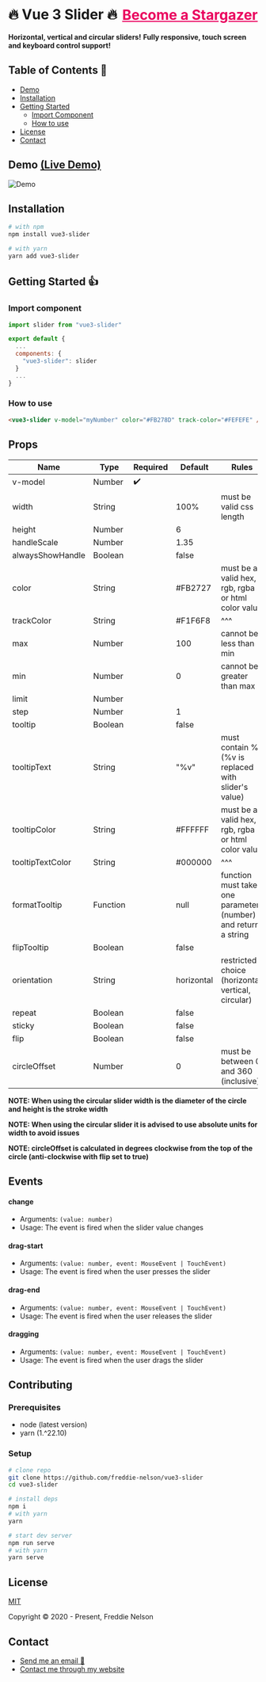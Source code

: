 <h1 style="display: flex; justify-content: space-between; align-items: center;">
  🔥 Vue 3 Slider 🔥 
  <a style="color: #EA005E; text-decoration: underline; font-size: 28px;" href="https://github.com/freddie-nelson/vue3-slider/stargazers">Become a Stargazer</a>
</h1>

**Horizontal, vertical and circular sliders!**
**Fully responsive, touch screen and keyboard control support!**

## Table of Contents 📰

- [Demo](#demo)
- [Installation](#installation)
- [Getting Started](#getting-started)
  - [Import Component](#import-component)
  - [How to use](#how-to-use)
- [License](#license)
- [Contact](#contact)

## Demo [(Live Demo)](https://freddie-nelson.github.io/vue3-slider/)

![Demo](https://raw.githubusercontent.com/freddie-nelson/vue3-slider/main/demo.gif)

## Installation

```bash
# with npm
npm install vue3-slider
```

```bash
# with yarn
yarn add vue3-slider
```

## Getting Started 👍

### Import component

```js
import slider from "vue3-slider"

export default {
  ...
  components: {
    "vue3-slider": slider
  }
  ...
}
```

### How to use

```html
<vue3-slider v-model="myNumber" color="#FB278D" track-color="#FEFEFE" />
```

## Props

| Name             | Type     | Required | Default    | Rules                                                         |
| ---------------- | -------- | -------- | ---------- | ------------------------------------------------------------- |
| v-model          | Number   | ✔️       |            |                                                               |
| width            | String   |          | 100%       | must be valid css length                                      |
| height           | Number   |          | 6          |                                                               |
| handleScale      | Number   |          | 1.35       |                                                               |
| alwaysShowHandle | Boolean  |          | false      |                                                               |
| color            | String   |          | #FB2727    | must be a valid hex, rgb, rgba or html color value            |
| trackColor       | String   |          | #F1F6F8    | ^^^                                                           |
| max              | Number   |          | 100        | cannot be less than min                                       |
| min              | Number   |          | 0          | cannot be greater than max                                    |
| limit            | Number   |          |            |                                                               |
| step             | Number   |          | 1          |                                                               |
| tooltip          | Boolean  |          | false      |                                                               |
| tooltipText      | String   |          | "%v"       | must contain %v (%v is replaced with slider's value)          |
| tooltipColor     | String   |          | #FFFFFF    | must be a valid hex, rgb, rgba or html color value            |
| tooltipTextColor | String   |          | #000000    | ^^^                                                           |
| formatTooltip    | Function |          | null       | function must take one parameter (number) and return a string |
| flipTooltip      | Boolean  |          | false      |                                                               |
| orientation      | String   |          | horizontal | restricted choice (horizontal, vertical, circular)            |
| repeat           | Boolean  |          | false      |                                                               |
| sticky           | Boolean  |          | false      |                                                               |
| flip             | Boolean  |          | false      |                                                               |
| circleOffset     | Number   |          | 0          | must be between 0 and 360 (inclusive)                         |

**NOTE: When using the circular slider width is the diameter of the circle and height is the stroke width**

**NOTE: When using the circular slider it is advised to use absolute units for width to avoid issues**

**NOTE: circleOffset is calculated in degrees clockwise from the top of the circle (anti-clockwise with flip set to true)**

## Events

#### change

- Arguments: `(value: number)`
- Usage: The event is fired when the slider value changes

#### drag-start

- Arguments: `(value: number, event: MouseEvent | TouchEvent)`
- Usage: The event is fired when the user presses the slider

#### drag-end

- Arguments: `(value: number, event: MouseEvent | TouchEvent)`
- Usage: The event is fired when the user releases the slider

#### dragging

- Arguments: `(value: number, event: MouseEvent | TouchEvent)`
- Usage: The event is fired when the user drags the slider

## Contributing

### Prerequisites

- node (latest version)
- yarn (1.^22.10)

### Setup

```bash
# clone repo
git clone https://github.com/freddie-nelson/vue3-slider
cd vue3-slider

# install deps
npm i
# with yarn
yarn

# start dev server
npm run serve
# with yarn
yarn serve
```

## License

[MIT](https://opensource.org/licenses/MIT)

Copyright © 2020 - Present, Freddie Nelson

## Contact

- [Send me an email 📧](mailto:freddie@freddienelson.co.uk)
- [Contact me through my website](https://freddienelson.co.uk)
